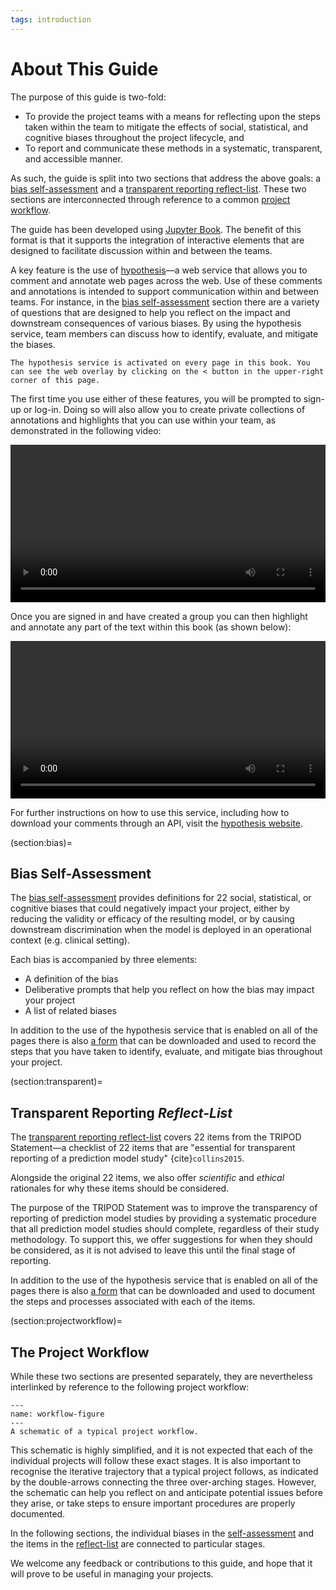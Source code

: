 ```yaml
---
tags: introduction
---
```


# About This Guide

The purpose of this guide is two-fold:

- To provide the project teams with a means for reflecting upon the steps taken within the team to mitigate the effects of social, statistical, and cognitive biases throughout the project lifecycle, and
- To report and communicate these methods in a systematic, transparent, and accessible manner.

As such, the guide is split into two sections that address the above goals: a [bias self-assessment](section:bias) and a [transparent reporting reflect-list](section:transparent). These two sections are interconnected through reference to a common [project workflow](section:projectworkflow).

The guide has been developed using [Jupyter Book](https://jupyterbook.org/). The benefit of this format is that it supports the integration of interactive elements that are designed to facilitate discussion within and between the teams.

A key feature is the use of [hypothesis](https://web.hypothes.is)—a web service that allows you to comment and annotate web pages across the web. Use of these comments and annotations is intended to support communication within and between teams. For instance, in the [bias self-assessment](bias/bias-intro.md) section there are a variety of questions that are designed to help you reflect on the impact and downstream consequences of various biases. By using the hypothesis service, team members can discuss how to identify, evaluate, and mitigate the biases.

```{note}
The hypothesis service is activated on every page in this book. You can see the web overlay by clicking on the < button in the upper-right corner of this page.
```

The first time you use either of these features, you will be prompted to sign-up or log-in. Doing so will also allow you to create private collections of annotations and highlights that you can use within your team, as demonstrated in the following video:

<video width=100% controls autoplay>
<source src="https://github.com/alan-turing-institute/rrp-selfassessment/blob/gh-pages/movies/new-group.mp4?raw=true" type=video/mp4>
</video>

Once you are signed in and have created a group you can then highlight and annotate any part of the text within this book (as shown below):

<video width=100% controls autoplay>
<source src="https://github.com/alan-turing-institute/rrp-selfassessment/blob/gh-pages/movies/annotate.mp4?raw=true" type=video/mp4>
</video>

For further instructions on how to use this service, including how to download your comments through an API, visit the [hypothesis website](https://web.hypothes.is).

(section:bias)=
## Bias Self-Assessment

The [bias self-assessment](bias/bias-intro.md) provides definitions for 22 social, statistical, or cognitive biases that could negatively impact your project, either by reducing the validity or efficacy of the resulting model, or by causing downstream discrimination when the model is deployed in an operational context (e.g. clinical setting).

Each bias is accompanied by three elements:

- A definition of the bias
- Deliberative prompts that help you reflect on how the bias may impact your project
- A list of related biases

In addition to the use of the hypothesis service that is enabled on all of the pages there is also <a href="https://docs.google.com/spreadsheets/d/1Q5ZaAjkipicYSY_FdEAXKO6FI9oDFNS86V0hsDFXp-A/edit#gid=0" target="_blank">a form</a> that can be downloaded and used to record the steps that you have taken to identify, evaluate, and mitigate bias throughout your project.

(section:transparent)=
## Transparent Reporting *Reflect-List*

The [transparent reporting reflect-list](transparent-reporting/transparent-reporting.md) covers 22 items from the TRIPOD Statement—a checklist of 22 items that are "essential for transparent reporting of a prediction model study"  {cite}`collins2015`.

Alongside the original 22 items, we also offer *scientific* and *ethical* rationales for why these items should be considered.

The purpose of the TRIPOD Statement was to improve the transparency of reporting of prediction model studies by providing a systematic procedure that all prediction model studies should complete, regardless of their study methodology. To support this, we offer suggestions for when they should be considered, as it is not advised to leave this until the final stage of reporting.

In addition to the use of the hypothesis service that is enabled on all of the pages there is also <a href="https://docs.google.com/spreadsheets/d/1x9LOT6fhFTDci1laH6OJFkjta4b-yICWqeTyftXGevo/edit#gid=0" target="_blank">a form</a> that can be downloaded and used to document the steps and processes associated with each of the items.

(section:projectworkflow)=
## The Project Workflow

While these two sections are presented separately, they are nevertheless interlinked by reference to the following project workflow:

```{figure} /images/workflow.png
---
name: workflow-figure
---
A schematic of a typical project workflow.
```

This schematic is highly simplified, and it is not expected that each of the individual projects will follow these exact stages. It is also important to recognise the iterative trajectory that a typical project follows, as indicated by the double-arrows connecting the three over-arching stages. However, the schematic can help you reflect on and anticipate potential issues before they arise, or take steps to ensure important procedures are properly documented.

In the following sections, the individual biases in the [self-assessment](bias/bias-intro.md) and the items in the [reflect-list](transparent-reporting/transparent-reporting.md) are connected to particular stages.

We welcome any feedback or contributions to this guide, and hope that it will prove to be useful in managing your projects.
